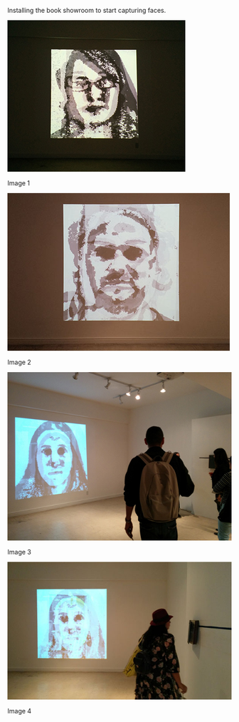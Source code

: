 Installing the book showroom to start capturing faces.

![Example Image](../project_images/0006.jpg?raw=true "Example Image")

Image 1

![Example Image](../project_images/0007.jpg?raw=true "Example Image")

Image 2

![Example Image](../project_images/0008.jpg?raw=true "Example Image")

Image 3

![Example Image](../project_images/0009.jpg?raw=true "Example Image")

Image 4
